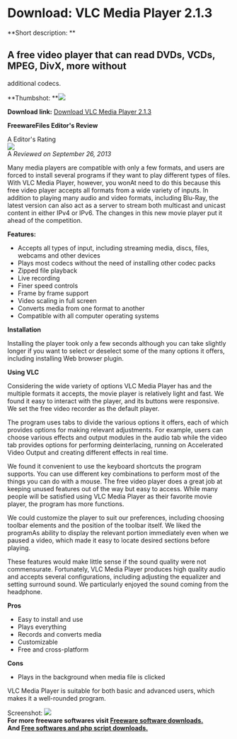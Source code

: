 # Download: VLC Media Player 2.1.3

**Short description: **

## A free video player that can read DVDs, VCDs, MPEG, DivX, more without
additional codecs.

  
**Thumbshot: **![](http://www.freewarefiles.com/screenshot/vlcmediaplayer_md.jpg)   
  
**Download link:** [Download VLC Media Player 2.1.3](http://freesoftwares.boysofts.com/VLC-Media-Player-VideoLAN_program_13617.html)  
  

**FreewareFiles Editor's Review**  
  

A Editor's Rating  
![](http://www.freewarefiles.com/images/rating/5.gif)  
A _Reviewed on September 26, 2013_  
  
Many media players are compatible with only a few formats, and users are
forced to install several programs if they want to play different types of
files. With VLC Media Player, however, you wonAt need to do this because this
free video player accepts all formats from a wide variety of inputs. In
addition to playing many audio and video formats, including Blu-Ray, the
latest version can also act as a server to stream both multicast and unicast
content in either IPv4 or IPv6. The changes in this new movie player put it
ahead of the competition.

**Features:**

  * Accepts all types of input, including streaming media, discs, files, webcams and other devices 
  * Plays most codecs without the need of installing other codec packs 
  * Zipped file playback 
  * Live recording 
  * Finer speed controls 
  * Frame by frame support 
  * Video scaling in full screen 
  * Converts media from one format to another 
  * Compatible with all computer operating systems 

**Installation**

Installing the player took only a few seconds although you can take slightly
longer if you want to select or deselect some of the many options it offers,
including installing Web browser plugin.

**Using VLC**

Considering the wide variety of options VLC Media Player has and the multiple
formats it accepts, the movie player is relatively light and fast. We found it
easy to interact with the player, and its buttons were responsive. We set the
free video recorder as the default player.

The program uses tabs to divide the various options it offers, each of which
provides options for making relevant adjustments. For example, users can
choose various effects and output modules in the audio tab while the video tab
provides options for performing deinterlacing, running on Accelerated Video
Output and creating different effects in real time.

We found it convenient to use the keyboard shortcuts the program supports. You
can use different key combinations to perform most of the things you can do
with a mouse. The free video player does a great job at keeping unused
features out of the way but easy to access. While many people will be
satisfied using VLC Media Player as their favorite movie player, the program
has more functions.

We could customize the player to suit our preferences, including choosing
toolbar elements and the position of the toolbar itself. We liked the
programAs ability to display the relevant portion immediately even when we
paused a video, which made it easy to locate desired sections before playing.

These features would make little sense if the sound quality were not
commensurate. Fortunately, VLC Media Player produces high quality audio and
accepts several configurations, including adjusting the equalizer and setting
surround sound. We particularly enjoyed the sound coming from the headphone.

**Pros**

  * Easy to install and use 
  * Plays everything 
  * Records and converts media 
  * Customizable 
  * Free and cross-platform 

**Cons**

  * Plays in the background when media file is clicked 

VLC Media Player is suitable for both basic and advanced users, which makes it
a well-rounded program.

  
  
Screenshot: ![](http://www.freewarefiles.com/screenshot/vlcmediaplayer.jpg)  
**For more freeware softwares visit [Freeware software downloads.](http://freesoftwares.boysofts.com/)**   
**And [Free softwares and php script downloads.](http://www.boysofts.com/)**

